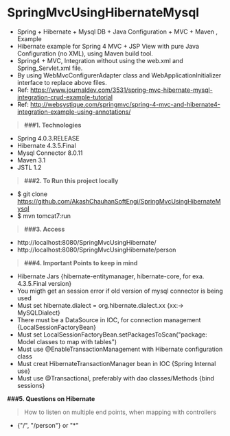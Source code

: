 # SpringMvcUsingHibernateMysql

* Spring + Hibernate + Mysql DB + Java Configuration + MVC + Maven , Example
* Hibernate example for Spring 4 MVC + JSP View with pure Java Configuration (no XML), using Maven build tool.
* Spring4 + MVC, Integration without using the web.xml and Spring_Servlet.xml file. 
* By using WebMvcConfigurerAdapter class and WebApplicationInitializer interface to replace above files.
* Ref: https://www.journaldev.com/3531/spring-mvc-hibernate-mysql-integration-crud-example-tutorial
* Ref: http://websystique.com/springmvc/spring-4-mvc-and-hibernate4-integration-example-using-annotations/

> **###1. Technologies**
* Spring 4.0.3.RELEASE
* Hibernate 4.3.5.Final
* Mysql Connector 8.0.11
* Maven 3.1
* JSTL 1.2

> **###2. To Run this project locally**
* $ git clone https://github.com/AkashChauhanSoftEngi/SpringMvcUsingHibernateMysql
* $ mvn tomcat7:run

> **###3.  Access** 
* http://localhost:8080/SpringMvcUsingHibernate/
* http://localhost:8080/SpringMvcUsingHibernate/person

> **###4.  Important Points to keep in mind**
* Hibernate Jars {hibernate-entitymanager, hibernate-core, for exa. 4.3.5.Final version}
* You migth get an session error if old version of mysql connector is being used
* Must set hibernate.dialect = org.hibernate.dialect.xx {xx:-> MySQLDialect}
* There must be a DataSource in IOC, for connection management {LocalSessionFactoryBean}
* Must set LocalSessionFactoryBean.setPackagesToScan("package: Model classes to map with tables")
* Must use @EnableTransactionManagement with Hibernate configuration class
* Must creat HibernateTransactionManager bean in IOC {Spring Internal use}
* Must use @Transactional, preferably with dao classes/Methods {bind sessions}

**###5.  Questions on Hibernate**
> How to listen on multiple end points, when mapping with controllers
- {"/", "/person"} or "*"




